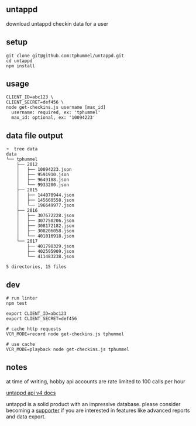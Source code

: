 ## untappd

download untappd checkin data for a user

## setup

```
git clone git@github.com:tphummel/untappd.git
cd untappd
npm install
```

## usage

```
CLIENT_ID=abc123 \
CLIENT_SECRET=def456 \
node get-checkins.js username [max_id]
  username: required, ex: 'tphummel'
  max_id: optional, ex: '10094223'
```

## data file output

```
➜  tree data            
data
└── tphummel
    ├── 2012
    │   ├── 10094223.json
    │   ├── 9591910.json
    │   ├── 9649188.json
    │   └── 9933200.json
    ├── 2015
    │   ├── 144070944.json
    │   ├── 145660558.json
    │   └── 196649977.json
    ├── 2016
    │   ├── 307672228.json
    │   ├── 307750206.json
    │   ├── 308172182.json
    │   ├── 308206058.json
    │   └── 401016918.json
    └── 2017
        ├── 401790329.json
        ├── 402595909.json
        └── 411483238.json

5 directories, 15 files

```

## dev

```
# run linter
npm test

export CLIENT_ID=abc123
export CLIENT_SECRET=def456

# cache http requests
VCR_MODE=record node get-checkins.js tphummel

# use cache
VCR_MODE=playback node get-checkins.js tphummel
```

## notes
at time of writing, hobby api accounts are rate limited to 100 calls per hour

[untappd api v4 docs](https://untappd.com/api/docs/v4)

untappd is a solid product with an impressive database. please consider becoming a [supporter](https://untappd.com/supporter) if you are interested in features like advanced reports and data export.
